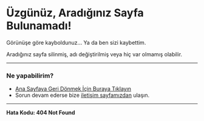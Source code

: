 # Üzgünüz, Aradığınız Sayfa Bulunamadı!

Görünüşe göre kayboldunuz... Ya da ben sizi kaybettim.

Aradığınız sayfa silinmiş, adı değiştirilmiş veya hiç var olmamış olabilir.

---

### Ne yapabilirim?

* <i class="bi bi-house-door-fill"></i> [Ana Sayfaya Geri Dönmek İçin Buraya Tıklayın](/anasayfa.html)
* <i class="bi bi-envelope-fill"></i> Sorun devam ederse bize [iletişim sayfamızdan](/iletisim.html) ulaşın.

---

**Hata Kodu: 404 Not Found**